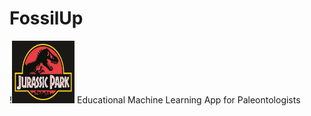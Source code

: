 # FossilUp
!<img src = "https://github.com/aggtamv/FossilUp/blob/main/jurassic.jpg" width = "100" height = "100">
Educational Machine Learning App for Paleontologists
